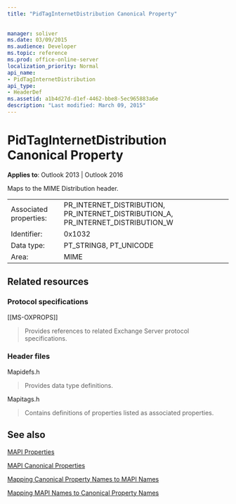 ```yaml
---
title: "PidTagInternetDistribution Canonical Property"
 
 
manager: soliver
ms.date: 03/09/2015
ms.audience: Developer
ms.topic: reference
ms.prod: office-online-server
localization_priority: Normal
api_name:
- PidTagInternetDistribution
api_type:
- HeaderDef
ms.assetid: a1b4d27d-d1ef-4462-bbe8-5ec965883a6e
description: "Last modified: March 09, 2015"
---
```


# PidTagInternetDistribution Canonical Property

  
  
**Applies to**: Outlook 2013 | Outlook 2016 
  
Maps to the MIME Distribution header.
  
|||
|:-----|:-----|
|Associated properties:  <br/> |PR_INTERNET_DISTRIBUTION, PR_INTERNET_DISTRIBUTION_A, PR_INTERNET_DISTRIBUTION_W  <br/> |
|Identifier:  <br/> |0x1032  <br/> |
|Data type:  <br/> |PT_STRING8, PT_UNICODE  <br/> |
|Area:  <br/> |MIME  <br/> |
   
## Related resources

### Protocol specifications

[[MS-OXPROPS]] 
  
> Provides references to related Exchange Server protocol specifications.
    
### Header files

Mapidefs.h
  
> Provides data type definitions.
    
Mapitags.h
  
> Contains definitions of properties listed as associated properties.
    
## See also



[MAPI Properties](mapi-properties.md)
  
[MAPI Canonical Properties](mapi-canonical-properties.md)
  
[Mapping Canonical Property Names to MAPI Names](mapping-canonical-property-names-to-mapi-names.md)
  
[Mapping MAPI Names to Canonical Property Names](mapping-mapi-names-to-canonical-property-names.md)

